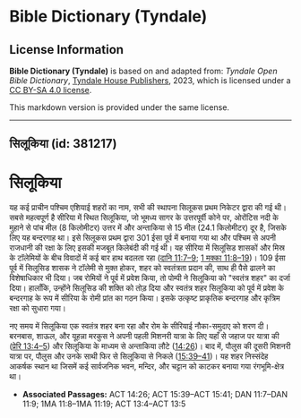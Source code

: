 # Bible Dictionary (Tyndale)

## License Information

**Bible Dictionary (Tyndale)** is based on and adapted from: _Tyndale Open Bible Dictionary_, [Tyndale House Publishers](https://tyndaleopenresources.com/), 2023, which is licensed under a [CC BY-SA 4.0 license](https://creativecommons.org/licenses/by-sa/4.0/legalcode.en).

This markdown version is provided under the same license.



--------------------------------

## सिलूकिया (id: 381217)

सिलूकिया
========

यह कई प्राचीन पश्चिम एशियाई शहरों का नाम, सभी की स्थापना सिलूकस प्रथम निकेटर द्वारा की गई थी। सबसे महत्वपूर्ण है सीरिया में स्थित सिलूकिया, जो भूमध्य सागर के उत्तरपूर्वी कोने पर, ओरोंटिस नदी के मुहाने से पांच मील (8 किलोमीटर) उत्तर में और अन्ताकिया से 15 मील (24\.1 किलोमीटर) दूर है, जिसके लिए यह बन्दरगाह था। इसे सिलूकस प्रथम द्वारा 301 ईसा पूर्व में बनाया गया था और पश्चिम से अपनी राजधानी की रक्षा के लिए इसकी मजबूत किलेबंदी की गई थी। यह सीरिया में सिलूसिड शासकों और मिस्र के टॉलेमियों के बीच विवादों में कई बार हाथ बदलता रहा ([दानि 11:7–9](https://ref.ly/Dan11:7-Dan11:9); [1 मक्का 11:8–19](https://ref.ly/1Macc11:8-1Macc11:19))। 109 ईसा पूर्व में सिलूसिड शासक ने टॉलेमी से मुक्त होकर, शहर को स्वतंत्रता प्रदान की, साथ ही पैसे ढालने का विशेषाधिकार भी दिया। जब रोमियों ने पूर्व में प्रवेश किया, तो पोम्पी ने सिलूकिया को "स्वतंत्र शहर" का दर्जा दिया। हालाँकि, उन्होंने सिलूसिड की शक्ति को तोड़ दिया और स्वतंत्र शहर सिलूकिया को पूर्व में प्रवेश के बन्दरगाह के रूप में सीरिया के रोमी प्रांत का गठन किया। इसके उत्कृष्ट प्राकृतिक बन्दरगाह और कृत्रिम रक्षा को सुधारा गया।

नए समय में सिलूकिया एक स्वतंत्र शहर बना रहा और रोम के सीरियाई नौका\-समुदाए को शरण दी। बरनबास, शाऊल, और यूहन्ना मरकुस ने अपनी पहली मिशनरी यात्रा के लिए यहाँ से जहाज पर यात्रा की ([प्रेरि 13:4–5](https://ref.ly/Acts13:4-Acts13:5)) और सिलूकिया के माध्यम से अन्ताकिया लौटे ([14:26](https://ref.ly/Acts14:26))। बाद में, पौलुस की दूसरी मिशनरी यात्रा पर, पौलुस और उनके साथी फिर से सिलूकिया से निकले ([15:39–41](https://ref.ly/Acts15:39-Acts15:41))। यह शहर निस्संदेह आकर्षक स्थान था जिसमें कई सार्वजनिक भवन, मन्दिर, और चट्टान को काटकर बनाया गया रंगभूमि\-क्षेत्र था।

* **Associated Passages:** ACT 14:26; ACT 15:39–ACT 15:41; DAN 11:7–DAN 11:9; 1MA 11:8–1MA 11:19; ACT 13:4–ACT 13:5

